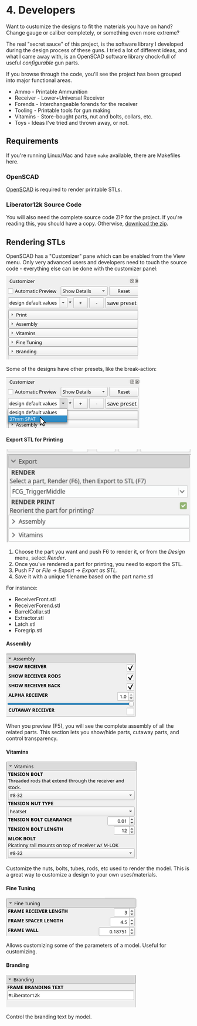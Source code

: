 # 4. Developers
Want to customize the designs to fit the materials you have on hand?
Change gauge or caliber completely, or something even more extreme?

The real "secret sauce" of this project, is the software library I developed
during the design process of these guns. I tried a lot of different ideas,
and what I came away with, is an OpenSCAD software library chock-full of
useful *configurable* gun parts.

If you browse through the code, you'll see the project has been grouped into
major functional areas.

  * Ammo - Printable Ammunition
  * Receiver - Lower+Universal Receiver
  * Forends - Interchangeable forends for the receiver
  * Tooling - Printable tools for gun making
  * Vitamins - Store-bought parts, nut and bolts, collars, etc.
  * Toys - Ideas I've tried and thrown away, or not.

## Requirements
If you're running Linux/Mac and have `make` available, there are Makefiles here.

### OpenSCAD
[OpenSCAD](http://www.openscad.org) is required to render printable STLs.

### Liberator12k Source Code
You will also need the complete source code ZIP for the project.
If you're reading this, you should have a copy.
Otherwise, [download the zip](https://Liberator12k.com).

## Rendering STLs
OpenSCAD has a "Customizer" pane which can be enabled from the View menu. Only
very advanced users and developers need to touch the source code - everything
else can be done with the customizer panel:

![Customizer](.manual/customizer.png)

Some of the designs have other presets, like the break-action:

![Customizer Preset](.manual/customizer_preset.png)

#### Export STL for Printing
![Customizer Print Section](.manual/customizer_export.png)

1. Choose the part you want and push F6 to render it, or from the *Design* menu, select *Render*.
2. Once you've rendered a part for printing, you need to export the STL.
3. Push F7 or *File* -> *Export* -> *Export as STL*.
4. Save it with a unique filename based on the part name.stl

For instance:
 * ReceiverFront.stl
 * ReceiverForend.stl
 * BarrelCollar.stl
 * Extractor.stl
 * Latch.stl
 * Foregrip.stl

#### Assembly
![Customizer Assembly Section](.manual/customizer_assembly.png)

When you preview (F5), you will see the complete assembly of all the related parts.
This section lets you show/hide parts, cutaway parts, and control transparency.

#### Vitamins
![Customizer Vitamins Section](.manual/customizer_vitamins.png)

Customize the nuts, bolts, tubes, rods, etc used to render the model. This is a
great way to customize a design to your own uses/materials.

#### Fine Tuning
![Customizer Fine Tuning Section](.manual/customizer_fine_tuning.png)

Allows customizing some of the parameters of a model. Useful for customizing.

#### Branding
![Customizer Branding Section](.manual/customizer_branding.png)

Control the branding text by model.
